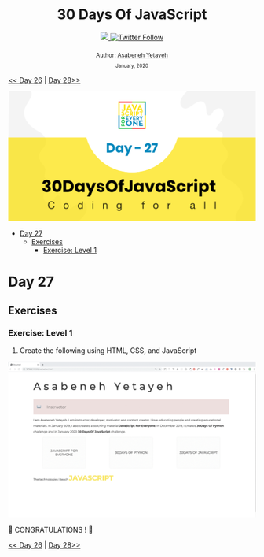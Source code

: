 <div align="center">
  <h1> 30 Days Of JavaScript</h1>
  <a class="header-badge" target="_blank" href="https://www.linkedin.com/in/asabeneh/">
  <img src="https://img.shields.io/badge/style--5eba00.svg?label=LinkedIn&logo=linkedin&style=social">
  </a>
  <a class="header-badge" target="_blank" href="https://twitter.com/Asabeneh">
  <img alt="Twitter Follow" src="https://img.shields.io/twitter/follow/asabeneh?style=social">
  </a>

<sub>Author:
<a href="https://www.linkedin.com/in/asabeneh/" target="_blank">Asabeneh Yetayeh</a><br>
<small> January, 2020</small>
</sub>

</div>

[<< Day 26](https://github.com/Asabeneh/30DaysOfJavaScript/blob/master/26_Day/26_day_dom_day_6.md) | [Day 28>>](https://github.com/Asabeneh/30DaysOfJavaScript/blob/master/28_Day/28_day_dom_day_8.md)

![Thirty Days Of JavaScript](../images/banners/day_1_27.png)

- [Day 27](#day-27)
  - [Exercises](#exercises)
    - [Exercise: Level 1](#exercise-level-1)

# Day 27

## Exercises

### Exercise: Level 1

1. Create the following using HTML, CSS, and JavaScript

![Slider](./../images/projects/dom_mini_project_slider_day_7.1.gif)

🎉 CONGRATULATIONS ! 🎉

[<< Day 26](https://github.com/Asabeneh/30DaysOfJavaScript/blob/master/26_Day/26_day_dom_day_6.md) | [Day 28>>](https://github.com/Asabeneh/30DaysOfJavaScript/blob/master/28_Day/28_day_dom_day_8.md)